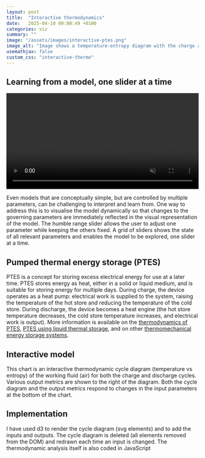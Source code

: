 ```yaml
---
layout: post
title:  "Interactive thermodynamics"
date:   2025-04-10 00:00:49 +0100
categories: viz
summary: ""
image: "/assets/images/interactive-ptes.png"
image_alt: "Image shows a temperature-entropy diagram with the charge and discharge cycles of a pumped thermal energy storage system."
usemathjax: false
custom_css: "interactive-thermo"
---
```


## Learning from a model, one slider at a time

<video style="width: 100%; height: auto;" autoplay loop muted controls>
  <source src="{{site.baseurl}}/assets/images/interactive-ptes.mp4" type="video/mp4">
  Your browser does not support the video tag.
</video>

Even models that are conceptually simple, but are controlled by multiple parameters, can be challenging to interpret and learn from. One way to address this is to visualise the model dynamically so that changes to the governing parameters are immediately reflected in the visual representation of the model. The humble range slider allows the user to adjust one parameter while keeping the others fixed. A grid of sliders shows the state of all relevant parameters and enables the model to be explored, one slider at a time. 

## Pumped thermal energy storage (PTES)
PTES is a concept for storing excess electrical energy for use at a later time. PTES stores energy as heat, either in a solid or liquid medium, and is suitable for storing energy for multiple days. During charge, the device operates as a heat pump: electrical work is supplied to the system, raising the temperature of the hot store and reducing the temperature of the cold store. During discharge, the device becomes a heat engine (the hot store temperature decreases, the cold store temperature increases, and electrical work is output). More information is available on the [thermodynamics of PTES](https://doi.org/10.1016/j.applthermaleng.2012.03.030), [PTES using liquid thermal storage](https://doi.org/10.1016/B978-0-12-819723-3.00054-8), and on other [thermomechanical energy storage systems](https://iopscience.iop.org/article/10.1088/2516-1083/abdbba). 

## Interactive model
<div id="target" width="100%" ></div>

This chart is an interactive thermodynamic cycle diagram (temperature vs entropy) of the working fluid (air) for both the charge and discharge cycles. Various output metrics are shown to the right of the diagram. Both the cycle diagram and the output metrics respond to changes in the input parameters at the bottom of the chart. 

## Implementation 
I have used d3 to render the cycle diagram (svg elements) and to add the inputs and outputs. The cycle diagram is deleted (all elements removed from the DOM) and redrawn each time an input is changed. The thermodynamic analysis itself is also coded in JavaScript



<script type="module">

import * as d3 from "https://cdn.jsdelivr.net/npm/d3@7/+esm";

class PTES {
    constructor(options) {
        options = options || {};
        this.TambK = options.TambK || 298.15; // in K
        this.THotMaxC = options.THotMaxC || 500; // in C
        this.THotMaxK = this.THotMaxC + 273.15; // in K
        this.THotMinC = options.THotMinC || 300; // in C
        this.THotMinK = this.THotMinC + 273.15; // in K
        this.TColdMaxFactor = options.TColdMaxFactor || 0.;
        this.TColdMaxK = this.TambK + this.TColdMaxFactor * (this.THotMaxK - this.TambK);
        this.pLow = options.pLow || 101325; // in Pa
        this.dischargePower = options.dischargePower || 1; // in MW
        this.dischargeDuration = options.dischargeDuration || 5; // in hours
        if (options.samePrat == undefined) {
            this.samePrat = true;
        } else {
            this.samePrat = options.samePrat;
        }
        this.etaPoly = options.etaPoly || 0.9;
        this.gamma = options.gamma || 1.4;
        this.rGas = options.rGas || 287; // in J/kgK
        this.cp = options.cp || 1005; // in J/kgK
        this.Tref = 298.15;
        this.pref = 101325;
        this.margin = options.margin || {top: 20, right: 20, bottom: 40, left: 50};
        this.xScale = d3.scaleLinear();
        this.yScale = d3.scaleLinear();

        this.inputSliders = [
            { title: 'Hot Store Max (K)', id: 'hot-store-max', min: 200, max: 1000, step: 1, value: 773, varName: 'THotMaxK' },
            { title: 'Hot Store Min (K)', id: 'hot-store-min', min: 200, max: 1000, step: 1, value: 573, varName: 'THotMinK' },
            { title: 'Cold Store Max (K)', id: 'cold-store-max', min: 200, max: 500, step: 1, value: 273, varName: 'TColdMaxK' },
            { title: 'Turbo eta poly', id: 'eta-poly', min: 0.8, max: 1, step: 0.001, value: 0.9, varName: 'etaPoly' },
            { title: 'Low pressure (Pa)', id: 'low-pressure', min: 50000, max: 1000000, step: 100, value: 101325, varName: 'pLow' },
            { title: 'Discharge power (MW)', id: 'discharge-power', min: 0, max: 100, step: 0.1, value: 1, varName: 'dischargePower' },
            { title: 'Discharge duration (h)', id: 'discharge-duration', min: 0, max: 12, step: 0.1, value: 5, varName: 'dischargeDuration' }
        ]

        this.outputs = [
            { title: 'RTE', id: 'rte', varName: "etaRoundTrip", fmt: ".2f" },
            { title: "Charge pRat", id: "pRatCharge", varName: "pRatCharge", fmt: ".2f" },
            { title: "Discharge pRat", id: "pRatDischarge", varName: "pRatDischarge", fmt: ".2f" },
            { title: "Heat pump COP", id: "heatPumpCOP", varName: "heatPumpCOP", fmt: ".2f" },
            { title: "Heat engine eff", id: "heatEngineEta", varName: "heatEngineEta", fmt: ".2f" },
            { title: "Work ratio", id: "workRatio", varName: "workRatio", fmt: ".2f" },
            { title: "Heat to work ratio", id: "heatWorkRatio", varName: "heatWorkRatio", fmt: ".2f" },
            { title: "Discharge turbine power (MW)", id: "dischargeTurbinePower", varName: "dischargeTurbinePower", fmt: ".2f" },
            { title: "Discharge compressor power (MW)", id: "dischargeCompressorPower", varName: "dischargeCompressorPower", fmt: ".2f" },
            { title: "Discharge mass flow (kg/s)", id: "cycleMassFlow", varName: "cycleMassFlow", fmt: ".2f" },
            { title: "Charge compressor inlet vol flow (m3/s)", id: "chargeCompressorInletVolFlow", varName: "chargeCompInletVolumeFlow", fmt: ".2f" },
            { title: "Hot store tank volume (m3)", id: "hotStoreTankVolume", varName: "hotStoreTankVolume", fmt: ".2f" },
            { title: "Hot store tank diameter (m)", id: "hotStoreTankDiameter", varName: "hotStoreTankDiameter", fmt: ".2f" }
        ]

        this.cycleLayout = options.cycleLayout || {width: 400, height: 400 };

        // fluids data from McTigue liquid PTES paper
        this.hotStoreFluids = [
            {
                name: "Water",
                Tmin: 0,
                Tmax: 100,
                TminK: 273.15,
                TmaxK: 373.15,
                cp: 4180,
                density: 980,
                k: 0.65,
                viscosity: 0.55,
                cost: 0.01,
                hazard: "-"
            },
            {
                name: "Mineral oil",
                Tmin: 10,
                Tmax: 316,
                TminK: 283.15,
                TmaxK: 589.15,
                cp: 2470,
                density: 767,
                k: 0.12,
                viscosity: 0.95,
                cost: 1.3,
                hazard: "F(1) H(1) I(0)"
            },
            {
                name: "Synthetic oil",
                Tmin: 12,
                Tmax: 400,
                TminK: 285.15,
                TmaxK: 673.15,
                cp: 2180,
                density: 909,
                k: 0.11,
                viscosity: 0.38,
                cost: 1.0,
                hazard: "F(1) H(2) I(0)"
            },
            {
                name: "Silicone oil",
                Tmin: -40,
                Tmax: 385,
                TminK: 233.15,
                TmaxK: 658.15,
                cp: 1920,
                density: 773,
                k: 0.10,
                viscosity: 1.05,
                cost: 50,
                hazard: "F(1) H(1) I(0)"
            },
            {
                name: "Nitrate molten salt",
                Tmin: 230,
                Tmax: 565,
                TminK: 503.15,
                TmaxK: 838.15,
                cp: 1510,
                density: 1860,
                k: 0.51,
                viscosity: 2.00,
                cost: 0.8,
                hazard: "F(0) H(1) I(0)"
            },
            {
                name: "Chloride molten salt",
                Tmin: 450,
                Tmax: 750,
                TminK: 723.15,
                TmaxK: 1023.15,
                cp: 1030,
                density: 1460,
                k: 0.43,
                viscosity: 2.80,
                cost: 0.6,
                hazard: "F(0) H(1) I(0)"
            }
        ];
        this.coldStoreFluids = [
            {
                name: "N-propane",
                Tmin: -188,
                Tmax: -42,
                TminK: 85.15,
                TmaxK: 231.15,
                cp: 2020,
                density: 660,
                k: 0.17,
                viscosity: 0.55,
                cost: 0.5,
                hazard: "F(4) H(2) I(0)"
            },
            {
                name: "Isopentane",
                Tmin: -160,
                Tmax: 28,
                TminK: 113.15,
                TmaxK: 301.15,
                cp: 1850,
                density: 710,
                k: 0.14,
                viscosity: 0.56,
                cost: 1.2,
                hazard: "F(4) H(1) I(0)"
            },
            {
                name: "N-Hexane",
                Tmin: -95,
                Tmax: 69,
                TminK: 178.15,
                TmaxK: 342.15,
                cp: 2200,
                density: 660,
                k: 0.13,
                viscosity: 0.50,
                cost: null, // No value given
                hazard: "F(3) H(1) I(0)"
            },
            {
                name: "Ethanol",
                Tmin: -115,
                Tmax: 78,
                TminK: 158.15,
                TmaxK: 351.15,
                cp: 2460,
                density: 850,
                k: 0.18,
                viscosity: 6.59,
                cost: 0.5,
                hazard: "F(3) H(2) I(0)"
            },
            {
                name: "Methanol",
                Tmin: -98,
                Tmax: 65,
                TminK: 175.15,
                TmaxK: 338.15,
                cp: 2260,
                density: 850,
                k: null, // No value given
                viscosity: 1.83,
                cost: 0.3,
                hazard: "F(3) H(1) I(0)"
            },
            {
                name: "Ethylene-glycol mixture",
                Tmin: -36,
                Tmax: 160,
                TminK: 237.15,
                TmaxK: 433.15,
                cp: 3700,
                density: 1020,
                k: 0.38,
                viscosity: 0.74,
                cost: 1.2,
                hazard: "F(1) H(2) I(0)"
            }
        ];
          
      
        
        this.chargeStates = [];
        this.dischargeStates = [];
        this.calculateStates();
    }

    getChargeStateByStation(station) {
        return this.chargeStates.find( state => state.station == station );
    }

    getDischargeStateByStation(station) {
        return this.dischargeStates.find( state => state.station == station );
    }

    calculateStates() {
        // 
        // Assumptions:
        // stations as per McTigue TechnoEconomic PTES paper
        // irreversible turbomachinery with etaPoly
        // perfect HX with no pressure drop and effectiveness = 1
        //
        const entropy = (p,T) => {
            return this.cp*Math.log(T/this.Tref) - this.rGas*Math.log(p/this.pref);
        };

       
        let state;
        this.chargeStates = [];
        this.dischargeStates = [];

        //
        // charging
        //
        const TRatComp = this.THotMaxK / this.THotMinK;
        this.pRatCharge = TRatComp**( (this.etaPoly*this.gamma)/(this.gamma-1) );
        const TRatTurb = this.pRatCharge**( ((this.gamma-1)*this.etaPoly)/this.gamma );
        this.pHighCharge = this.pLow*this.pRatCharge;
        state = {
            station : "1",
            label : "Compressor inlet",
            p : this.pLow,
            TinK : this.THotMaxK / TRatComp,
            s : entropy(this.pLow, this.THotMaxK/TRatComp)
        }
        this.chargeStates.push(state);
        state = {
            station : "2",
            label : "Compressor outlet",
            p : this.pHighCharge,
            TinK : this.THotMaxK,
            s : entropy(this.pHighCharge, this.THotMaxK)
        }
        this.chargeStates.push(state);
        state = {
            station : "2a",
            label : "Hot store outlet",
            p : this.pHighCharge,
            TinK : this.THotMinK,
            s : entropy(this.pHighCharge, this.THotMinK)
        }
        this.chargeStates.push(state);
        state = {
            station : "3",
            label : "Turbine inlet",
            p : this.pHighCharge,
            TinK : this.TColdMaxK,
            s : entropy(this.pHighCharge, this.TColdMaxK)
        }
        this.chargeStates.push(state);
        state = {
            station : "4",
            label : "Turbine outlet",
            p : this.pLow,
            TinK : this.TColdMaxK / TRatTurb,
            s : entropy(this.pLow, this.TColdMaxK/TRatTurb)
        }
        this.chargeStates.push(state);
        this.TColdMinK = this.TColdMaxK / TRatTurb;
        this.TColdMinC = this.TColdMinK - 273.15;
        state = {
            station : "4a",
            label : "Cold store outlet",
            p : this.pLow,
            TinK : this.TColdMaxK,
            s : entropy(this.pLow, this.TColdMaxK)
        }
        this.chargeStates.push(state);
        this.chargeProcesses = [
            {from: "1", to: "2", label: "Compressor - Charge", labelCol:"#ebb734", path:"straight"},
            {from: "2", to: "2a", label: "Hot store - Charge", labelCol:"#ebb734", path:"curved", colour:"red"},
            {from: "2a", to: "3", label: "Recuperator - Charge", labelCol:"#ebb734", path:"curved"},
            {from: "3", to: "4", label: "Turbine - Charge", labelCol:"#ebb734", path:"straight"},
            {from: "4", to: "4a", label: "Cold store - Charge", labelCol:"#ebb734", path:"curved", colour:"blue"},
            {from: "4a", to: "1", label: "Recuperator - Charge", labelCol:"#ebb734", path:"curved"}
        ];
            
        //
        // discharging
        //
        if (this.samePrat) {
            this.pRatDischarge = this.pRatCharge;
            this.pHighDischarge = this.pLow*this.pRatDischarge;
            state = {
                station : "2",
                label : "Turbine inlet",
                p : this.pHighDischarge,
                TinK : this.THotMaxK,
                s : entropy(this.pHighDischarge, this.THotMaxK)
            };
            this.dischargeStates.push(state);
            state = {
                station : "1",
                label : "Turbine outlet",
                p : this.pLow,
                TinK : this.THotMaxK / TRatTurb,
                s : entropy(this.pLow, this.THotMaxK / TRatTurb)
            };
            this.dischargeStates.push(state);
            state = {
                station : "1b",
                label : "Recuperator pLow inlet",
                p : this.pLow,
                TinK : this.THotMinK,
                s : entropy(this.pLow, this.THotMinK)
            };
            this.dischargeStates.push(state);
            state = {
                station : "1a",
                label : "Recuperator pLow outlet",
                p : this.pLow,
                TinK : this.TColdMinK * TRatComp,
                s : entropy(this.pLow, this.TColdMinK * TRatComp)
            };
            this.dischargeStates.push(state);
            state = {
                station : "4a",
                label : "Cold store inlet",
                p : this.pLow,
                TinK : this.TColdMaxK,
                s : entropy(this.pLow, this.TColdMaxK)
            };
            this.dischargeStates.push(state);
            state = {
                station : "4",
                label : "Compressor inlet",
                p : this.pLow,
                TinK : this.TColdMinK,
                s : entropy(this.pLow, this.TColdMinK)
            };
            this.dischargeStates.push(state);
            state = {
                station : "3",
                label : "Compressor outlet",
                p : this.pHighDischarge,
                TinK : this.TColdMinK * TRatComp,
                s : entropy(this.pHighDischarge, this.TColdMinK * TRatComp)
            };
            this.dischargeStates.push(state);
            state = {
                station : "2a",
                label : "Hot store inlet",
                p : this.pHighDischarge,
                TinK : this.THotMinK,
                s : entropy(this.pHighDischarge, this.THotMinK)
            };
            this.dischargeStates.push(state);
            this.dischargeProcesses = [
                {from: "2", to: "1", label: "Turbine - Discharge", labelCol:"#71eb34", path:"straight"},
                {from: "1", to: "1b", label: "HX to environment - Discharge", labelCol:"#71eb34", path:"curved"},
                {from: "1b", to: "1a", label: "Recuperator - Discharge", labelCol:"#71eb34", path:"curved"},
                {from: "1a", to: "4a", label: "HX to environment - Discharge", labelCol:"#71eb34", path:"curved"},
                {from: "4a", to: "4", label: "Cold store - Discharge", labelCol:"#71eb34", path:"curved", colour:"blue"},
                {from: "4", to: "3", label: "Compressor - Discharge", labelCol:"#71eb34", path:"straight"},
                {from: "3", to: "2a", label: "Recuperator - Discharge", labelCol:"#71eb34", path:"curved"},
                {from: "2a", to: "2", label: "Hot store - Discharge", labelCol:"#71eb34", path:"curved", colour:"red"}
            ];
        } else {
            const TRatTurb = this.THotMaxK / this.THotMinK;
            this.pRatDischarge = TRatTurb**( this.gamma/(this.etaPoly*(this.gamma-1)) );
            const TRatComp = this.pRatDischarge**( (this.gamma-1)/(this.etaPoly*this.gamma) );
            this.pHighDischarge = this.pLow*this.pRatDischarge;
            state = {
                station : "2",
                label : "Turbine inlet",
                p : this.pHighDischarge,
                TinK : this.THotMaxK,
                s : entropy(this.pHighDischarge, this.THotMaxK)
            };
            this.dischargeStates.push(state);
            state = {
                station : "1",
                label : "Turbine outlet",
                p : this.pLow,
                TinK : this.THotMaxK / TRatTurb,
                s : entropy(this.pLow, this.THotMaxK / TRatTurb)
            };
            this.dischargeStates.push(state);
            const TCompOutlet = this.TColdMinK * TRatComp;
            state = {
                station : "1a",
                label : "Recuperator pLow outlet",
                p : this.pLow,
                TinK : TCompOutlet,
                s : entropy(this.pLow, TCompOutlet)
            };
            this.dischargeStates.push(state);
            state = {
                station : "4a",
                label : "Cold store inlet",
                p : this.pLow,
                TinK : this.TColdMaxK,
                s : entropy(this.pLow, this.TColdMaxK)
            };
            this.dischargeStates.push(state);
            state = {
                station : "4",
                label : "Compressor inlet",
                p : this.pLow,
                TinK : this.TColdMinK,
                s : entropy(this.pLow, this.TColdMinK)
            };
            this.dischargeStates.push(state);
            state = {
                station : "3",
                label : "Compressor outlet",
                p : this.pHighDischarge,
                TinK : TCompOutlet,
                s : entropy(this.pHighDischarge, TCompOutlet)
            };
            this.dischargeStates.push(state);
            state = {
                station : "2a",
                label : "Hot store inlet",
                p : this.pHighDischarge,
                TinK : this.THotMinK,
                s : entropy(this.pHighDischarge, this.THotMinK)
            };
            this.dischargeStates.push(state);
            this.dischargeProcesses = [
                {from: "2", to: "1", label: "Turbine - Discharge", labelCol:"#71eb34", path:"straight"},
                {from: "1", to: "1a", label: "Recuperator - Discharge", labelCol:"#71eb34", path:"curved"},
                {from: "1a", to: "4a", label: "HX to environment - Discharge", labelCol:"#71eb34", path:"curved"},
                {from: "4a", to: "4", label: "Cold store - Discharge", labelCol:"#71eb34", path:"curved", colour:"blue"},
                {from: "4", to: "3", label: "Compressor - Dishcarge", labelCol:"#71eb34", path:"straight"},
                {from: "3", to: "2a", label: "Recuperator - Discharge", labelCol:"#71eb34", path:"curved"},
                {from: "2a", to: "2", label: "Hot store - Discharge", labelCol:"#71eb34", path:"curved", colour:"red"}
            ];
        
        }

        //
        // output metrics
        //
        this.wCompCharge = this.cp*(this.getChargeStateByStation("2").TinK - this.getChargeStateByStation("1").TinK);
        this.wTurbCharge = this.cp*(this.getChargeStateByStation("3").TinK - this.getChargeStateByStation("4").TinK);
        this.wCompDischarge = this.cp*(this.getDischargeStateByStation("3").TinK - this.getDischargeStateByStation("4").TinK);
        this.wTurbDischarge = this.cp*(this.getDischargeStateByStation("2").TinK - this.getDischargeStateByStation("1").TinK);
        this.workRatio = this.wCompCharge / this.wTurbCharge;
        this.wNetCharge = this.wCompCharge - this.wTurbCharge;
        this.wNetDischarge = this.wTurbDischarge - this.wCompDischarge;

        let totalHeatCharge = this.cp*(this.getChargeStateByStation("2").TinK - this.getChargeStateByStation("3").TinK);
        totalHeatCharge += this.cp*(this.getChargeStateByStation("1").TinK - this.getChargeStateByStation("4").TinK);
        this.heatWorkRatio = totalHeatCharge / this.wNetCharge;

        this.qHotStoreCharge = this.cp*(this.getChargeStateByStation("2").TinK - this.getChargeStateByStation("2a").TinK);
        
        this.etaRoundTrip = this.wNetDischarge / this.wNetCharge;
        this.heatPumpCOP = this.qHotStoreCharge / this.wNetCharge;
        this.heatEngineEta = this.wNetDischarge / this.qHotStoreCharge;

        this.cycleMassFlow = this.dischargePower * 1e6 / this.wNetDischarge;
        this.dischargeTurbinePower = this.wTurbDischarge * this.cycleMassFlow / 1e6; // in MW
        this.dischargeCompressorPower = this.wCompDischarge * this.cycleMassFlow / 1e6; // in MW

        this.totalQHotStored = this.qHotStoreCharge * this.cycleMassFlow * this.dischargeDuration * 3600; 
        if (this.hotFluid) {
            const hotStoreFluid = this.hotStoreFluids.find( fluid => fluid.name == this.hotFluid );
            this.hotStoreTankVolume = this.totalQHotStored / (hotStoreFluid.density * hotStoreFluid.cp * (this.THotMaxK - this.THotMinK));
            let tankAspectRatio = 0.5;
            this.hotStoreTankDiameter = Math.pow((4 * this.hotStoreTankVolume)/(Math.PI * tankAspectRatio), 1/3);
        } else {
            this.hotStoreTankVolume = "";
            this.hotStoreTankDiameter = "";
        }

        const chargeCompressorInletDensity = this.getChargeStateByStation("1").p / (this.rGas * this.getChargeStateByStation("1").TinK);
        this.chargeCompInletVolumeFlow = this.cycleMassFlow / chargeCompressorInletDensity;

    }

    renderChargeCycle(targetDivId) {
        this.setScales(targetDivId);
        this.renderCycle(this.chargeStates, this.chargeProcesses, targetDivId, 'charge');
    }

    renderDischargeCycle(targetDivId) {
        this.setScales(targetDivId);
        this.renderCycle(this.dischargeStates, this.dischargeProcesses, targetDivId, 'discharge');
    }

    renderBothCycles(targetDivId) {
        d3.select(`#${targetDivId}`).select(".cycle").selectAll("*").remove();
        this.setScales(targetDivId);
        this.showStorageFluidTempRange(targetDivId);
        this.renderCycle(this.chargeStates, this.chargeProcesses, targetDivId, 'charge');
        this.renderCycle(this.dischargeStates, this.dischargeProcesses, targetDivId, 'discharge');
    }

    setScales(targetDivId) {
        const container = d3.select(`#${targetDivId}`);
        const width = container.node().getBoundingClientRect().width;
        const height = container.node().getBoundingClientRect().height;

        const allStates = this.chargeStates.concat(this.dischargeStates);
        const sExtent = d3.extent(allStates, d => d.s);
        const TExtent = d3.extent(allStates, d => d.TinK);
        this.sScale = [sExtent[0] - 0.1*(sExtent[1]-sExtent[0]), sExtent[1] + 0.1*(sExtent[1]-sExtent[0])];
        this.TScale = [TExtent[0] - 0.1*(TExtent[1]-TExtent[0]), TExtent[1] + 0.1*(TExtent[1]-TExtent[0])];
        const sScale = this.cycleLayout.sScale || this.sScale;
        const TScale = this.cycleLayout.TScale || this.TScale;
        this.xScale.domain(sScale)
            .range([this.margin.left, width-this.margin.right]);
        this.yScale.domain(TScale)
            .range([height-this.margin.bottom, this.margin.top]);
    }

    showStorageFluidTempRange(targetDivId) {
        const container = d3.select(`#${targetDivId}`);
        const svg = container.select(".cycle");
        const sMin = this.xScale.domain()[0];
        const sMax = this.xScale.domain()[1];
        const Tmin = this.yScale.domain()[0];
        const Tmax = this.yScale.domain()[1];

        if (this.hotFluid) {
            const hotFluidData = this.hotStoreFluids.find( fluid => fluid.name == this.hotFluid );
            if (hotFluidData.TminK < Tmax) {
                svg.append("rect")
                    .attr("class", "hot-fluid-range")
                    .attr("x", this.xScale(sMin))
                    .attr("y", this.yScale(hotFluidData.TmaxK))
                    .attr("width", this.xScale(sMax) - this.xScale(sMin))
                    .attr("height", this.yScale(hotFluidData.TminK) - this.yScale(Math.min(hotFluidData.TmaxK, Tmax)))
                    .attr("fill", "red")
                    .attr("opacity", 0.5);
            }
        }

        if (this.coldFluid) {
            const coldFluidData = this.coldStoreFluids.find( fluid => fluid.name == this.coldFluid );
            if (coldFluidData.TmaxK > Tmin) {
                svg.append("rect")
                    .attr("class", "cold-fluid-range")
                    .attr("x", this.xScale(sMin))
                    .attr("y", this.yScale(coldFluidData.TmaxK))
                    .attr("width", this.xScale(sMax) - this.xScale(sMin))
                    .attr("height", this.yScale(Math.max(coldFluidData.TminK, Tmin)) - this.yScale(coldFluidData.TmaxK))
                    .attr("fill", "cornflowerblue")
                    .attr("opacity", 0.5);
            }
        }
    }


    renderCycle(states, processes, targetDivId, name) {
        const TfromPandS = (p,s) => {
            return this.Tref*Math.exp( (s + this.rGas*Math.log(p/this.pref))/this.cp );
        };

        const container = d3.select(`#${targetDivId}`);
        const width = container.node().getBoundingClientRect().width;
        const height = container.node().getBoundingClientRect().height;
        const svg = container.select(".cycle");

        const line = d3.line()
            .x(d => this.xScale(d.s))
            .y(d => this.yScale(d.TinK));
        const processClass = name + "-process";
        const stateClass = name + "-state";
        const tooltip = d3.select(".tooltip");
        svg.selectAll(`.${processClass}`)
            .data(processes)
            .enter()
            .each( d => {
                const from = states.find( state => state.station == d.from );
                const to = states.find( state => state.station == d.to );
                let path;
                if (d.path == "straight") {
                    path = svg.append("path")
                        .attr("class", processClass)
                        .attr("d", line([from, to]))
                        .attr("fill", "none")
                        .attr("stroke", d.colour || "steelblue")
                        .attr("stroke-width", 3);
                } else if (d.path == "curved") {
                    const p = from.p; // const p for now
                    const pts = d3.range(100).map( i => {
                        const s = from.s + i*(to.s-from.s)/100;
                        const TinK = TfromPandS(p,s);
                        return {s:s, TinK:TinK};
                    });
                    path = svg.append("path")
                        .attr("class", processClass)
                        .attr("d", line(pts))
                        .attr("fill", "none")
                        .attr("stroke", d.colour || "steelblue")
                        .attr("stroke-width", 3);
                }
                path.on("mouseover", (event) => {
                    tooltip.style("opacity", 0.9)
                        .html(d.label)
                        .style("background-color", d.labelCol)
                        .style("left", (event.pageX + 5) + "px")
                        .style("top", (event.pageY - 28) + "px");
                })
                .on("mouseout", () => {
                    tooltip.style("opacity", 0);
                });


            });
        svg.selectAll(`.${stateClass}`)
            .data(states)
            .enter()
            .append("circle")
            .attr("class", stateClass)
            .attr("cx", d => this.xScale(d.s))
            .attr("cy", d => this.yScale(d.TinK))
            .attr("r", 5)
            .attr("fill", "steelblue")
        const gX = svg.append("g")
            .attr("transform", `translate(0,${height-this.margin.bottom})`)
            .call(d3.axisBottom(this.xScale))
            .append("text")
            .attr("class", "axis-label")
            .attr("x", width/2)
            .attr("y", this.margin.bottom - 10)
            .attr("text-anchor", "middle")
            .attr("fill", "black")
            .style("font-size", "1.2em")
            .text("Entropy (J/kgK)");

        const gY = svg.append("g")
            .attr("transform", `translate(${this.margin.left},0)`)
            .call(d3.axisLeft(this.yScale))
            .append("text")
            .attr("class", "axis-label")
            .attr("x", -height/2)
            .attr("y", -this.margin.left + 15)
            .attr("text-anchor", "middle")
            .attr("transform", "rotate(-90)")
            .attr("fill", "black")
            .style("font-size", "1.2em")
            .text("Temperature (K)");

    }

    render() {

        const target = d3.select("#target");

        // Create the container div
        target.style("display", "flex")
            .style("flex-direction", "column")
            .style("width", "100%")
            .style("height", "800px")
            .style("background-color", "lightgrey")
            .style("gap", "10px")
            .style("padding", "10px")
            .style("border-radius", "10px");

         // Create a row for cycle and output
        const row = target.append("div")
            .style("display", "flex")
            .style("width", "100%")
            .style("gap", "10px");

        // Create cycle div
        const cycleDiv = row.append("div")
            .attr("id", "cycle-container")
            .style("width", "70%")
            .style("height", "500px")
            .style("border-radius", "10px")
            .style("background-color", "white");

         // Create output div
        row.append("div")
            .attr("id", "output")
            .style("flex-grow", "1")
            .style("height", "500px")
            .style("border-radius", "10px")
            .style("background-color", "#7fffd4")
            .style("overflow", "auto");

         // Create input div below
        target.append("div")
            .attr("id", "input")
            .style("width", "100%")
            .style("height", "300px")
            .style("border-radius", "10px")
            .style("background-color", "#87cefa");

        const width = cycleDiv.node().getBoundingClientRect().width;
        const height = cycleDiv.node().getBoundingClientRect().height;    
        cycleDiv.append("svg")
            .attr("class", "cycle")
            .attr("width", width)
            .attr("height", height);


        const tooltipDiv = cycleDiv.append("div")
            .attr("class", "tooltip")
            .style("position", "absolute")
            .style("border-radius", "5px")
            .style("pointer-events", "none")
            .style("font-weight", "bold")
            .style("padding", "5px")
            .style("opacity", 0);

        this.renderBothCycles("cycle-container");
        this.addOutputs();
        this.addInputs();
    }

    addInputs() {

        const inputDiv = d3.select("#input")
            .style("overflow", "auto");
      
        const container = inputDiv
            .append('div')
            .attr("class", "slider-grid");

        


        // add selects for hot fluid and cold fluid
        const hotFluidNames = this.hotStoreFluids.map( fluid => fluid.name );
        const hotFluidSelectContainer = container.append("div")
            .attr("class", "slider-container");
        hotFluidSelectContainer.append("span")
            .attr("class", "slider-title")
            .text("Hot Store Fluid");
        const hotFluidSelect = hotFluidSelectContainer.append("select")
            .attr("class", "hot-fluid-select")
            .on("change", (event) => {
                this.hotFluid = event.target.value;
                this.calculateStates();
                this.renderBothCycles("cycle-container");
                this.updateOutputs();
            });
        hotFluidSelect.selectAll("option")
            .data(hotFluidNames)
            .enter()
            .append("option")
            .attr("value", d => d)
            .text(d => d);
        hotFluidSelect.append("option")
            .attr("value", "")
            .text("None");
        hotFluidSelect.append("option")
            .attr("value", null)
            .text("Select hot fluid")
            .attr("disabled", true)
            .attr("selected", true);

        const coldFluidNames = this.coldStoreFluids.map( fluid => fluid.name );
        const coldFluidSelectContainer = container.append("div")
            .attr("class", "slider-container");
        coldFluidSelectContainer.append("span")
            .attr("class", "slider-title")
            .text("Cold Store Fluid");
        const coldFluidSelect = coldFluidSelectContainer.append("select")
            .attr("class", "cold-fluid-select")
            .on("change", (event) => {
                this.coldFluid = event.target.value;
                this.calculateStates();
                this.renderBothCycles("cycle-container");
                this.updateOutputs();
            });
        coldFluidSelect.selectAll("option")
            .data(coldFluidNames)
            .enter()
            .append("option")
            .attr("value", d => d)
            .text(d => d);
        coldFluidSelect.append("option")
            .attr("value", "")
            .text("None");
        coldFluidSelect.append("option")
            .attr("value", null)
            .text("Select cold fluid")
            .attr("disabled", true)
            .attr("selected", true);

      
        // Create a slider for each object in the data
        const sliderContainers = container
            .selectAll('.slider-container slider')
            .data(this.inputSliders)
            .enter()
            .append('div')
            .attr('class', 'slider-container');
      
        // Title
        sliderContainers.append('span')
            .attr('class', 'slider-title')
            .text(d => d.title);
      
        // Input Slider
        sliderContainers.append('input')
            .attr('type', 'range')
            .attr('class', 'slider')
            .attr('id', d => d.id)
            .attr('min', d => d.min)
            .attr('max', d => d.max)
            .attr('step', d => d.step)
            .attr('value', d => d.value)
            .on('input', (event, d) => {
                // get slider value
                let value = +d3.select(`#${d.id}`).node().value;

              //d.value = +this.value;
                d3.select(`#value-${d.id}`).text(value);
                    this[d.varName] = value;
                    this.calculateStates();
                    this.renderBothCycles("cycle-container");
                    this.updateOutputs();

            });
      
        // Value Display
        sliderContainers.append('span')
            .attr('class', 'slider-value')
            .attr('id', d => `value-${d.id}`)
            .text(d => d.value);

        // add checkbox for samePrat
        const samePratContainer = container.append("div")
            .attr("class", "slider-container");
        samePratContainer.append("span")
            .attr("class", "slider-title")
            .text("Same pressure ratio");
        const samePratCheckbox = samePratContainer.append("input")
            .attr("type", "checkbox")
            .attr("class", "same-prat-checkbox")
            .on("change", (event) => {
                this.samePrat = event.target.checked;
                this.calculateStates();
                this.renderBothCycles("cycle-container");
                this.updateOutputs();
            });
        samePratCheckbox.node().checked = this.samePrat;
    }

    addOutputs() {
        const outputDiv = d3.select("#output");
        const container = outputDiv.append("div")
            .attr("class", "output-grid");

        const rows = container
            .selectAll(".output-row")
            .data(this.outputs)
            .enter()
                .append("div")
                .attr("class", "output-row");

        // Append titles
        rows.append("span")
            .text(d => d.title + ":")
            .style("font-weight", "bold");

        // Append values
        rows.append("span")
            .attr("class", "value")
            .text(d => d3.format(d.fmt)(this[d.varName]));
    }

    updateOutputs() {
        d3.selectAll(".value")
            .text(d => d3.format(d.fmt)(this[d.varName]));
    }

}

const ptes = new PTES({samePrat:false});
ptes.cycleLayout.sScale=[-600, 1000];
ptes.cycleLayout.TScale=[50, 1050]; 
ptes.render();

</script>